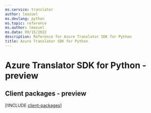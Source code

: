 ```yaml
---
ms.service: translator
author: lmazuel
ms.devlang: python
ms.topic: reference
ms.author: lmazuel
ms.data: 09/15/2022
description: Reference for Azure Translator SDK for Python
title: Azure Translator SDK for Python
---
```

# Azure Translator SDK for Python - preview

## Client packages - preview
[!INCLUDE [client-packages](translator-client-index.md)]